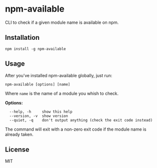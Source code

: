 # npm-available

CLI to check if a given module name is available on npm.

## Installation

```
npm install -g npm-available
```

## Usage

After you've installed npm-available globally, just run:

```
npm-available [options] [name]
```

Where `name` is the name of a module you whish to check.

**Options:**

```
  --help, -h     show this help
  --version, -v  show version
  --quiet, -q    don't output anything (check the exit code instead)
```

The command will exit with a non-zero exit code if the module name is
already taken.

## License

MIT
